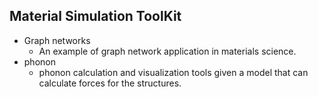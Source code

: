 ## Material Simulation ToolKit

- Graph networks
    - An example of graph network application in materials science. 
- phonon
    - phonon calculation and visualization tools given a model that can calculate forces for the structures.

